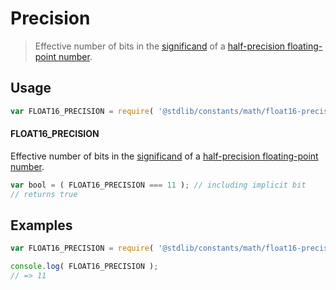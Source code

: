 # Precision

> Effective number of bits in the [significand][significand] of a [half-precision floating-point number][ieee754].

<section class="usage">

## Usage

```javascript
var FLOAT16_PRECISION = require( '@stdlib/constants/math/float16-precision' );
```

#### FLOAT16_PRECISION

Effective number of bits in the [significand][significand] of a [half-precision floating-point number][ieee754].

```javascript
var bool = ( FLOAT16_PRECISION === 11 ); // including implicit bit
// returns true
```

</section>

<!-- /.usage -->

<section class="examples">

## Examples

<!-- TODO: better example -->

```javascript
var FLOAT16_PRECISION = require( '@stdlib/constants/math/float16-precision' );

console.log( FLOAT16_PRECISION );
// => 11
```

</section>

<!-- /.examples -->

<section class="links">

[ieee754]: https://en.wikipedia.org/wiki/IEEE_754-1985

[significand]: https://en.wikipedia.org/wiki/Significand

</section>

<!-- /.links -->
